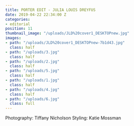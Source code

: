 ```yaml
---
title: PORTER EDIT - JULIA LOUIS DREYFUS
date: 2019-04-22 22:34:00 Z
categories:
- editorial
position: 11
thumbnail_image: "/uploads/JLD%20cover1_DESKTOPnew.jpg"
images:
- path: "/uploads/JLD%20cover1_DESKTOPnew-7b1d43.jpg"
  class: half
- path: "/uploads/3.jpg"
  class: half
- path: "/uploads/2.jpg"
  class: half
- path: "/uploads/5.jpg"
  class: half
- path: "/uploads/1.jpg"
  class: half
- path: "/uploads/4.jpg"
  class: half
- path: "/uploads/6.jpg"
  class: full
---
```


Photography: Tiffany Nicholson
Styling: Katie Mossman